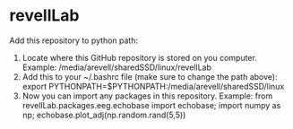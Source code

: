 # revellLab

Add this repository to python path:

1. Locate where this GitHub repository is stored on you computer. Example: /media/arevell/sharedSSD/linux/revellLab
2. Add this to your ~/.bashrc file (make sure to change the path above): export PYTHONPATH=$PYTHONPATH:/media/arevell/sharedSSD/linux
3. Now you can import any packages in this repository. Example: from revellLab.packages.eeg.echobase import echobase; import numpy as np; echobase.plot_adj(np.random.rand(5,5))
